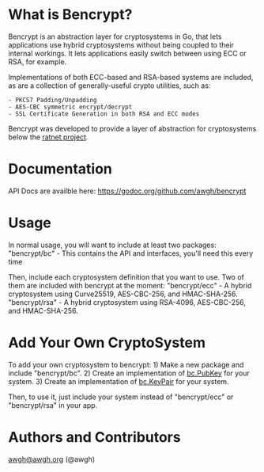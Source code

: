 
# What is Bencrypt?

Bencrypt is an abstraction layer for cryptosystems in Go, that lets applications use hybrid cryptosystems without being coupled to their internal workings. It lets applications easily switch between using ECC or RSA, for example.

Implementations of both ECC-based and RSA-based systems are included, as are a collection of generally-useful crypto utilities, such as:

    - PKCS7 Padding/Unpadding
    - AES-CBC symmetric encrypt/decrypt
    - SSL Certificate Generation in both RSA and ECC modes

Bencrypt was developed to provide a layer of abstraction for cryptosystems below the [ratnet project](https://github.com/awgh/ratnet).
	
# Documentation

API Docs are availble here: https://godoc.org/github.com/awgh/bencrypt

# Usage

In normal usage, you will want to include at least two packages:
"bencrypt/bc" - This contains the API and interfaces, you'll need this every time

Then, include each cryptosystem definition that you want to use.  Two of them are included with bencrypt at the moment:
"bencrypt/ecc" - A hybrid cryptosystem using Curve25519, AES-CBC-256, and HMAC-SHA-256.
"bencrypt/rsa" - A hybrid cryptosystem using RSA-4096, AES-CBC-256, and HMAC-SHA-256.

# Add Your Own CryptoSystem

To add your own cryptosystem to bencrypt:
    1) Make a new package and include "bencrypt/bc".
    2) Create an implementation of [bc.PubKey](https://godoc.org/github.com/awgh/bencrypt/bc#PubKey) for your system.
    3) Create an implementation of [bc.KeyPair](https://godoc.org/github.com/awgh/bencrypt/bc#KeyPair) for your system.
	
Then, to use it, just include your system instead of "bencrypt/ecc" or "bencrypt/rsa" in your app.


# Authors and Contributors
awgh@awgh.org (@awgh)
